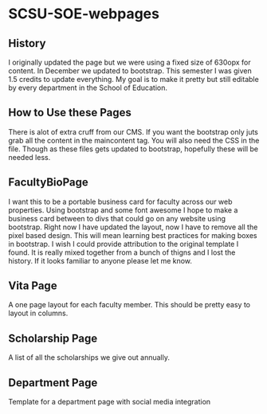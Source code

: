 # SCSU-SOE-webpages
## History
I originally updated the page but we were using a fixed size of 630opx for content. In December we updated to bootstrap. This semester I was given 1.5 credits to update everything. My goal is to make it pretty but still editable by every department in the School of Education.
## How to Use these Pages
There is alot of extra cruff from our CMS. If you want the bootstrap only juts grab all the content in the maincontent tag. You will also need the CSS in the file. Though as these files gets updated to bootstrap, hopefully these will be needed less.
## FacultyBioPage
I want this to be a portable business card for faculty across our web properties. Using bootstrap and some font awesome I hope to make a business card between to divs that could go on any website using bootstrap. Right now I have updated the layout, now I have to remove all the pixel based design. This will mean learning best practices for making boxes in bootstrap. I wish I could provide attribution to the original template I found. It is really mixed together from a bunch of thigns and I lost the history. If it looks familiar to anyone please let me know.
## Vita Page
A one page layout for each faculty member. This should be pretty easy to layout in columns.
## Scholarship Page
A list of all the scholarships we give out annually.
## Department Page
Template for a department page with social media integration
